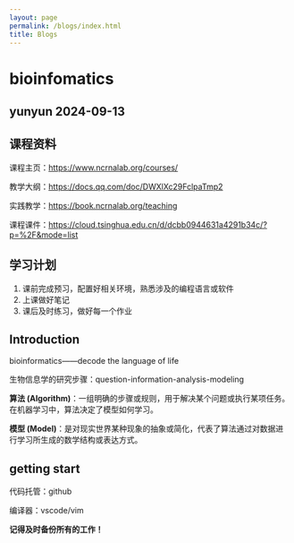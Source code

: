 ```yaml
---
layout: page
permalink: /blogs/index.html
title: Blogs
---
```


# bioinfomatics
yunyun 2024-09-13
---

## 课程资料
课程主页：https://www.ncrnalab.org/courses/

教学大纲：https://docs.qq.com/doc/DWXlXc29FclpaTmp2

实践教学：https://book.ncrnalab.org/teaching

课程课件：https://cloud.tsinghua.edu.cn/d/dcbb0944631a4291b34c/?p=%2F&mode=list

## 学习计划
1. 课前完成预习，配置好相关环境，熟悉涉及的编程语言或软件
2. 上课做好笔记
3. 课后及时练习，做好每一个作业

## Introduction
bioinformatics——decode the language of life

生物信息学的研究步骤：question-information-analysis-modeling

**算法 (Algorithm)**：一组明确的步骤或规则，用于解决某个问题或执行某项任务。在机器学习中，算法决定了模型如何学习。

**模型 (Model)**：是对现实世界某种现象的抽象或简化，代表了算法通过对数据进行学习所生成的数学结构或表达方式。

## getting start
代码托管：github

编译器：vscode/vim

**记得及时备份所有的工作！**

